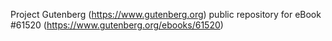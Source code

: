 Project Gutenberg (https://www.gutenberg.org) public repository for eBook #61520 (https://www.gutenberg.org/ebooks/61520)
